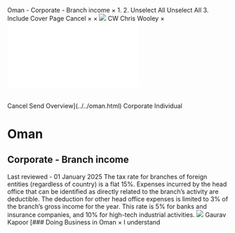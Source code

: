 Oman - Corporate - Branch income
×
1.
2.
Unselect All
Unselect All
3.
Include Cover Page
Cancel
×
×
![](../../-/media/world-wide-tax-summaries/attachments/global---chris-wooley.ashx%3Frev=ac5e5f3223b34096b1afc2a6009c7320&revision=ac5e5f32-23b3-4096-b1af-c2a6009c7320&hash=859B7ADC84DC2CBEC9760E9E6EE7DE6D0A8BFCDF)
CW
Chris Wooley
×
![](branch-income.html)
######
Cancel
Send
Overview](../../oman.html)
Corporate
Individual
# Oman
## Corporate - Branch income
Last reviewed - 01 January 2025
The tax rate for branches of foreign entities (regardless of country) is a flat 15%.
Expenses incurred by the head office that can be identified as directly related to the branch’s activity are deductible. The deduction for other head office expenses is limited to 3% of the branch’s gross income for the year. This rate is 5% for banks and insurance companies, and 10% for high-tech industrial activities.
![](../../-/media/world-wide-tax-summaries/omangaurav-kapoorphoto20190219193641jpg20210825105304874.ashx%3Frev=5704bbddad104bc8badabbff80724451&revision=5704bbdd-ad10-4bc8-bada-bbff80724451&hash=B1AE4ED453558962E52E0C98C230DEC6661E3CDC)
Gaurav Kapoor
[### Doing Business in Oman
×
I understand